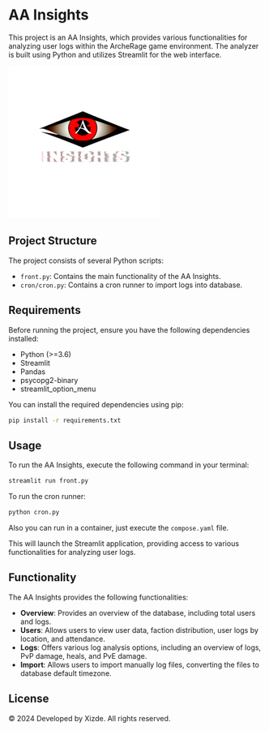 # AA Insights

This project is an AA Insights, which provides various functionalities for analyzing user logs within the ArcheRage game environment. The analyzer is built using Python and utilizes Streamlit for the web interface.

![logo](app/logo300x300.png)

## Project Structure

The project consists of several Python scripts:

- `front.py`: Contains the main functionality of the AA Insights.
- `cron/cron.py`: Contains a cron runner to import logs into database.

## Requirements

Before running the project, ensure you have the following dependencies installed:

- Python (>=3.6)
- Streamlit
- Pandas
- psycopg2-binary
- streamlit_option_menu

You can install the required dependencies using pip:

```bash
pip install -r requirements.txt
```

## Usage

To run the AA Insights, execute the following command in your terminal:

```bash
streamlit run front.py
```

To run the cron runner:
```bash
python cron.py
```

Also you can run in a container, just execute the ```compose.yaml``` file.

This will launch the Streamlit application, providing access to various functionalities for analyzing user logs.

## Functionality

The AA Insights provides the following functionalities:

- **Overview**: Provides an overview of the database, including total users and logs.
- **Users**: Allows users to view user data, faction distribution, user logs by location, and attendance.
- **Logs**: Offers various log analysis options, including an overview of logs, PvP damage, heals, and PvE damage.
- **Import**: Allows users to import manually log files, converting the files to database default timezone.


## License

© 2024 Developed by Xizde. All rights reserved.

